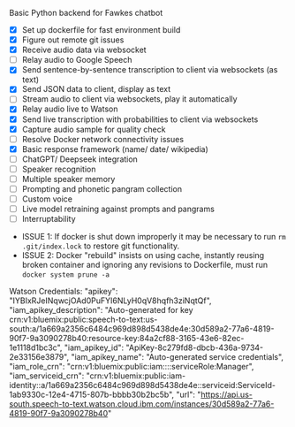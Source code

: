 Basic Python backend for Fawkes chatbot

- [X] Set up dockerfile for fast environment build
- [X] Figure out remote git issues
- [X] Receive audio data via websocket
- [ ] Relay audio to Google Speech
- [X] Send sentence-by-sentence transcription to client via websockets (as text)
- [X] Send JSON data to client, display as text
- [ ] Stream audio to client via websockets, play it automatically
- [X] Relay audio live to Watson
- [X] Send live transcription with probabilities to client via websockets
- [X] Capture audio sample for quality check
- [ ] Resolve Docker network connectivity issues
- [X] Basic response framework (name/ date/ wikipedia)
- [ ] ChatGPT/ Deepseek integration
- [ ] Speaker recognition
- [ ] Multiple speaker memory
- [ ] Prompting and phonetic pangram collection
- [ ] Custom voice
- [ ] Live model retraining against prompts and pangrams
- [ ] Interruptability

* ISSUE 1: If docker is shut down improperly it may be necessary to run `rm .git/index.lock` to restore git functionality.
* ISSUE 2: Docker "rebuild" insists on using cache, instantly reusing broken container and ignoring any revisions to Dockerfile, must run `docker system prune -a`

Watson Credentials:
  "apikey": "IYBIxRJeINqwcjOAd0PuFYI6NLyH0qV8hqfh3ziNqtQf",
  "iam_apikey_description": "Auto-generated for key crn:v1:bluemix:public:speech-to-text:us-south:a/1a669a2356c6484c969d898d5438de4e:30d589a2-77a6-4819-90f7-9a3090278b40:resource-key:84a2cf88-3165-43e6-82ec-1e1118d1bc3c",
  "iam_apikey_id": "ApiKey-8c279fd8-dbcb-436a-9734-2e33156e3879",
  "iam_apikey_name": "Auto-generated service credentials",
  "iam_role_crn": "crn:v1:bluemix:public:iam::::serviceRole:Manager",
  "iam_serviceid_crn": "crn:v1:bluemix:public:iam-identity::a/1a669a2356c6484c969d898d5438de4e::serviceid:ServiceId-1ab9330c-12e4-4715-807b-bbbb30b2bc5b",
  "url": "https://api.us-south.speech-to-text.watson.cloud.ibm.com/instances/30d589a2-77a6-4819-90f7-9a3090278b40"